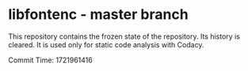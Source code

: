# libfontenc - master branch

This repository contains the frozen state of the repository.
Its history is cleared. It is used only for static code
analysis with Codacy.

Commit Time: 1721961416
